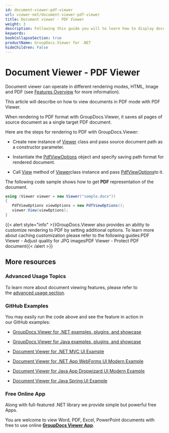 ```yaml
---
id: document-viewer-pdf-viewer
url: viewer-net/document-viewer-pdf-viewer
title: Document viewer - PDF Viewer
weight: 3
description: Following this guide you will to learn how to display documents of more than 100 types in PDF format with PDF Viewer by GroupDocs.
keywords: 
bookCollapseSection: true
productName: GroupDocs.Viewer for .NET
hideChildren: False
---
```

  

# Document Viewer - PDF Viewer

Document viewer can operate in different rendering modes, HTML, Image and PDF (see [Features Overview](https://wiki.lisbon.dynabic.com/display/viewer/Features+Overview) for more information).

This article will describe on how to view documents in PDF mode with PDF Viewer.

When rendering to PDF format with GroupDocs.Viewer, it saves all pages of source document as a single target PDF document. 

Here are the steps for rendering to PDF with GroupDocs.Viewer:

*   Create new instance of [Viewer](https://apireference.groupdocs.com/net/viewer/groupdocs.viewer/viewer) class and pass source document path as a constructor parameter.
    
*   Instantiate the [PdfViewOptions](https://apireference.groupdocs.com/net/viewer/groupdocs.viewer.options/pdfviewoptions) object and specify saving path format for rendered document.
    
*   Call [View](https://apireference.groupdocs.com/net/viewer/groupdocs.viewer/viewer/methods/view) method of [Viewer](https://apireference.groupdocs.com/net/viewer/groupdocs.viewer/viewer)class instance and pass [PdfViewOptions](https://apireference.groupdocs.com/net/viewer/groupdocs.viewer.options/pdfviewoptions)to it.  
    

The following code sample shows how to get **PDF** representation of the document.

```csharp
using (Viewer viewer = new Viewer("sample.docx"))
{
   PdfViewOptions viewOptions = new PdfViewOptions();
   viewer.View(viewOptions);
}
```

{{< alert style="info" >}}GroupDocs.Viewer also provides an ability to customize rendering to PDF by setting additional options. To learn more about caching customization please refer to the following guides:PDF Viewer - Adjust quality for JPG imagesPDF Viewer - Protect PDF document{{< /alert >}}

## More resources

### Advanced Usage Topics

To learn more about document viewing features, please refer to the [advanced usage section](Advanced%2Busage.html).

### GitHub Examples

You may easily run the code above and see the feature in action in our GitHub examples:

*   [GroupDocs.Viewer for .NET examples, plugins, and showcase](https://github.com/groupdocs-viewer/GroupDocs.Viewer-for-.NET)
    
*   [GroupDocs.Viewer for Java examples, plugins, and showcase](https://github.com/groupdocs-viewer/GroupDocs.Viewer-for-Java)
    
*   [Document Viewer for .NET MVC UI Example](https://github.com/groupdocs-viewer/GroupDocs.Viewer-for-.NET-MVC) 
    
*   [Document Viewer for .NET App WebForms UI Modern Example](https://github.com/groupdocs-viewer/GroupDocs.Viewer-for-.NET-WebForms)
    
*   [Document Viewer for Java App Dropwizard UI Modern Example](https://github.com/groupdocs-viewer/GroupDocs.Viewer-for-Java-Dropwizard)
    
*   [Document Viewer for Java Spring UI Example](https://github.com/groupdocs-viewer/GroupDocs.Viewer-for-Java-Spring)
    

### Free Online App

Along with full-featured .NET library we provide simple but powerful free Apps.

You are welcome to view Word, PDF, Excel, PowerPoint documents with free to use online **[GroupDocs Viewer App](https://products.groupdocs.app/viewer)**.
